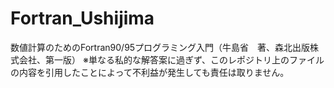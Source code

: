 # Fortran_Ushijima
数値計算のためのFortran90/95プログラミング入門（牛島省　著、森北出版株式会社、第一版）
※単なる私的な解答案に過ぎず、このレポジトリ上のファイルの内容を引用したことによって不利益が発生しても責任は取りません。
